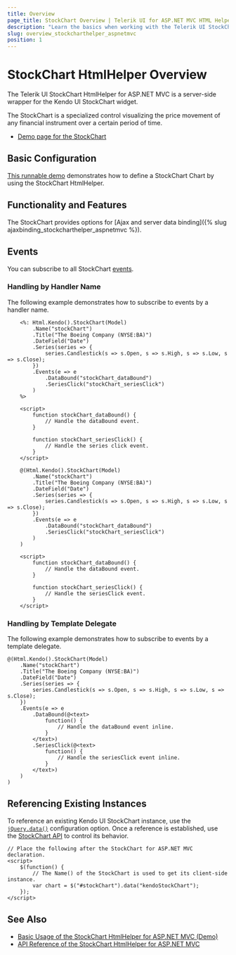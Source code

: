 ```yaml
---
title: Overview
page_title: StockChart Overview | Telerik UI for ASP.NET MVC HTML Helpers
description: "Learn the basics when working with the Telerik UI StockChart HtmlHelper for ASP.NET MVC."
slug: overview_stockcharthelper_aspnetmvc
position: 1
---
```


# StockChart HtmlHelper Overview

The Telerik UI StockChart HtmlHelper for ASP.NET MVC is a server-side wrapper for the Kendo UI StockChart widget.

The StockChart is a specialized control visualizing the price movement of any financial instrument over a certain period of time.

* [Demo page for the StockChart](https://demos.telerik.com/aspnet-mvc/financial)

## Basic Configuration

[This runnable demo](https://demos.telerik.com/aspnet-mvc/financial) demonstrates how to define a StockChart Chart by using the StockChart HtmlHelper.

## Functionality and Features

The StockChart provides options for [Ajax and server data binding]({% slug ajaxbinding_stockcharthelper_aspnetmvc %}).

## Events

You can subscribe to all StockChart [events](/api/stockchart).

### Handling by Handler Name

The following example demonstrates how to subscribe to events by a handler name.

```ASPX
    <%: Html.Kendo().StockChart(Model)
        .Name("stockChart")
        .Title("The Boeing Company (NYSE:BA)")
        .DateField("Date")
        .Series(series => {
            series.Candlestick(s => s.Open, s => s.High, s => s.Low, s => s.Close);
        })
        .Events(e => e
            .DataBound("stockChart_dataBound")
            .SeriesClick("stockChart_seriesClick")
        )
    %>

    <script>
        function stockChart_dataBound() {
            // Handle the dataBound event.
        }

        function stockChart_seriesClick() {
            // Handle the series click event.
        }
    </script>
```
```Razor
    @(Html.Kendo().StockChart(Model)
        .Name("stockChart")
        .Title("The Boeing Company (NYSE:BA)")
        .DateField("Date")
        .Series(series => {
            series.Candlestick(s => s.Open, s => s.High, s => s.Low, s => s.Close);
        })
        .Events(e => e
            .DataBound("stockChart_dataBound")
            .SeriesClick("stockChart_seriesClick")
        )
    )

    <script>
        function stockChart_dataBound() {
            // Handle the dataBound event.
        }

        function stockChart_seriesClick() {
            // Handle the seriesClick event.
        }
    </script>
```

### Handling by Template Delegate

The following example demonstrates how to subscribe to events by a template delegate.

    @(Html.Kendo().StockChart(Model)
        .Name("stockChart")
        .Title("The Boeing Company (NYSE:BA)")
        .DateField("Date")
        .Series(series => {
            series.Candlestick(s => s.Open, s => s.High, s => s.Low, s => s.Close);
        })
        .Events(e => e
            .DataBound(@<text>
                function() {
                    // Handle the dataBound event inline.
                }
            </text>)
            .SeriesClick(@<text>
                function() {
                    // Handle the seriesClick event inline.
                }
            </text>)
        )
    )

## Referencing Existing Instances

To reference an existing Kendo UI StockChart instance, use the [`jQuery.data()`](http://api.jquery.com/jQuery.data/) configuration option. Once a reference is established, use the [StockChart API](/api/stockchart) to control its behavior.

    // Place the following after the StockChart for ASP.NET MVC declaration.
    <script>
        $(function() {
            // The Name() of the StockChart is used to get its client-side instance.
            var chart = $("#stockChart").data("kendoStockChart");
        });
    </script>

## See Also

* [Basic Usage of the StockChart HtmlHelper for ASP.NET MVC (Demo)](https://demos.telerik.com/aspnet-mvc/financial)
* [API Reference of the StockChart HtmlHelper for ASP.NET MVC](/api/stockchart)
